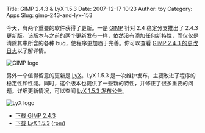 Title: GIMP 2.4.3 & LyX 1.5.3
Date: 2007-12-17 10:23
Author: toy
Category: Apps
Slug: gimp-243-and-lyx-153

今天，有两个重要的软件获得了更新。一是
[GIMP](http://linuxtoy.org/archives/gimp-240-new-features.html) 针对 2.4
稳定分支推出了 2.4.3
更新版。该版本与之前的两个更新发布一样，依然没有添加任何新特性，而仅仅是清除其中所含的各种
bug，使程序更加趋于完善。你可以查看 [GIMP 2.4.3
的更改日志](http://developer.gimp.org/NEWS-2.4)以了解详情。

![GIMP logo](http://i.linuxtoy.org/i/2007/12/gimp.png)

另外一个值得留意的更新是
[LyX](http://linuxtoy.org/archives/lyx.html)。LyX 1.5.3
是一次维护发布，主要改进了程序的稳定性和性能。同时，这个版本也提供了一些新的特性，并修正了很多重要的问题。详细更新情况，可以查阅
[LyX 1.5.3 发布公告](http://www.lyx.org/announce/1_5_3.txt)。

![LyX logo](http://i.linuxtoy.org/i/2007/10/lyx.png)

- [下载 GIMP
2.4.3](ftp://ftp.gimp.org/pub/gimp/v2.4/gimp-2.4.3.tar.bz2)  
- [下载 LyX 1.5.3](ftp://ftp.lyx.org/pub/lyx/stable/lyx-1.5.3.tar.gz)
([rpm](ftp://ftp.lyx.org/pub/lyx/bin/1.5.3/lyx-1.5.3-1_openSuse10-3.i586.rpm))

